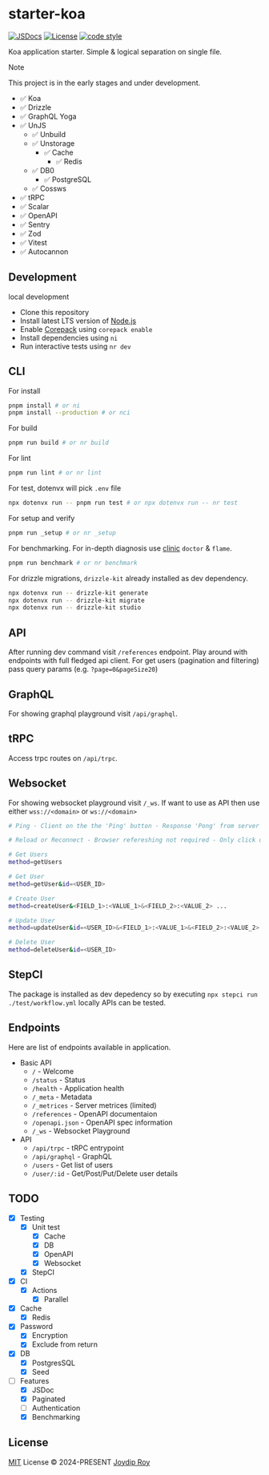 # starter-koa

[![JSDocs][jsdocs-src]][jsdocs-href] [![License][license-src]][license-href] [![code style][code-style-src]][code-style-url]

Koa application starter. Simple & logical separation on single file.

> [!NOTE]
> This project is in the early stages and under development.

- ✅ Koa
- ✅ Drizzle
- ✅ GraphQL Yoga
- ✅ UnJS
  - ✅ Unbuild
  - ✅ Unstorage
    - ✅ Cache
      - ✅ Redis
  - ✅ DB0
    - ✅ PostgreSQL
  - ✅ Cossws
- ✅ tRPC
- ✅ Scalar
- ✅ OpenAPI
- ✅ Sentry
- ✅ Zod
- ✅ Vitest
- ✅ Autocannon

## Development

<summary>local development</summary>

- Clone this repository
- Install latest LTS version of [Node.js](https://nodejs.org/en/)
- Enable [Corepack](https://github.com/nodejs/corepack) using `corepack enable`
- Install dependencies using `ni`
- Run interactive tests using `nr dev`

## CLI

For install

```sh
pnpm install # or ni
pnpm install --production # or nci
```

For build

```sh
pnpm run build # or nr build
```

For lint

```sh
pnpm run lint # or nr lint
```

For test, dotenvx will pick `.env` file

```sh
npx dotenvx run -- pnpm run test # or npx dotenvx run -- nr test
```

For setup and verify

```sh
pnpm run _setup # or nr _setup
```

For benchmarking. For in-depth diagnosis use [clinic](https://github.com/clinicjs/node-clinic) `doctor` & `flame`.

```sh
pnpm run benchmark # or nr benchmark
```

For drizzle migrations, `drizzle-kit` already installed as dev dependency.

```sh
npx dotenvx run -- drizzle-kit generate
npx dotenvx run -- drizzle-kit migrate
npx dotenvx run -- drizzle-kit studio
```

## API

After running dev command visit `/references` endpoint. Play around with endpoints with full fledged api client. For get users (pagination and filtering) pass query params (e.g. `?page=0&pageSize20`)

## GraphQL

For showing graphql playground visit `/api/graphql`.

## tRPC

Access trpc routes on `/api/trpc`.

## Websocket

For showing websocket playground visit `/_ws`. If want to use as API then use either `wss://<domain>` or `ws://<domain>`

```sh
# Ping - Client on the the 'Ping' button - Response 'Pong' from server

# Reload or Reconnect - Browser refereshing not required - Only click on 'Reconnect' button

# Get Users
method=getUsers

# Get User
method=getUser&id=<USER_ID>

# Create User
method=createUser&<FIELD_1>:<VALUE_1>&<FIELD_2>:<VALUE_2> ...

# Update User
method=updateUser&id=<USER_ID>&<FIELD_1>:<VALUE_1>&<FIELD_2>:<VALUE_2> ...

# Delete User
method=deleteUser&id=<USER_ID>
```

## StepCI

The package is installed as dev depedency so by executing `npx stepci run ./test/workflow.yml` locally APIs can be tested.

## Endpoints

Here are list of endpoints available in application.

- Basic API
  - `/` - Welcome
  - `/status` - Status
  - `/health` - Application health
  - `/_meta` - Metadata
  - `/_metrices` - Server metrices (limited)
  - `/references` - OpenAPI documentaion
  - `/openapi.json` - OpenAPI spec information
  - `/_ws` - Websocket Playground
- API
  - `/api/trpc` - tRPC entrypoint
  - `/api/graphql` - GraphQL
  - `/users` - Get list of users
  - `/user/:id` - Get/Post/Put/Delete user details

## TODO

- [x] Testing
  - [x] Unit test
    - [x] Cache
    - [x] DB
    - [x] OpenAPI
    - [x] Websocket
  - [x] StepCI
- [x] CI
  - [x] Actions
    - [x] Parallel
- [x] Cache
  - [x] Redis
- [x] Password
  - [x] Encryption
  - [x] Exclude from return
- [x] DB
  - [x] PostgresSQL
  - [x] Seed
- [ ] Features
  - [x] JSDoc
  - [x] Paginated
  - [ ] Authentication
  - [x] Benchmarking

## License

[MIT](./LICENSE) License © 2024-PRESENT [Joydip Roy](https://github.com/rjoydip)

<!-- Badges -->

[license-src]: https://img.shields.io/github/license/rjoydip/starter-koa.svg?style=flat&colorA=080f12&colorB=1fa669
[license-href]: https://github.com/rjoydip/starter-koa/blob/main/LICENSE
[jsdocs-src]: https://img.shields.io/badge/jsdocs-reference-080f12?style=flat&colorA=080f12&colorB=1fa669
[jsdocs-href]: https://www.jsdocs.io/package/starter-koa
[code-style-src]: https://antfu.me/badge-code-style.svg
[code-style-url]: https://github.com/antfu/eslint-config
